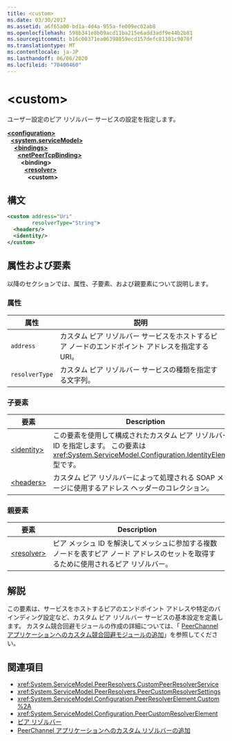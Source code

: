 ```yaml
---
title: <custom>
ms.date: 03/30/2017
ms.assetid: a6f65a00-bd1a-4d4a-955a-fe009ec02ab8
ms.openlocfilehash: 598b341e8b09acd11ba215e6add3adf9e44b2b81
ms.sourcegitcommit: b16c00371ea06398859ecd157defc81301c9070f
ms.translationtype: MT
ms.contentlocale: ja-JP
ms.lasthandoff: 06/06/2020
ms.locfileid: "70400460"
---
```

# \<custom>
ユーザー設定のピア リゾルバー サービスの設定を指定します。  
  
[**\<configuration>**](../configuration-element.md)\
&nbsp;&nbsp;[**\<system.serviceModel>**](system-servicemodel.md)\
&nbsp;&nbsp;&nbsp;&nbsp;[**\<bindings>**](bindings.md)\
&nbsp;&nbsp;&nbsp;&nbsp;&nbsp;&nbsp;[**\<netPeerTcpBinding>**](netpeertcpbinding.md)\
&nbsp;&nbsp;&nbsp;&nbsp;&nbsp;&nbsp;&nbsp;&nbsp;**\<binding>**\
&nbsp;&nbsp;&nbsp;&nbsp;&nbsp;&nbsp;&nbsp;&nbsp;&nbsp;&nbsp;[**\<resolver>**](resolver.md)\
&nbsp;&nbsp;&nbsp;&nbsp;&nbsp;&nbsp;&nbsp;&nbsp;&nbsp;&nbsp;&nbsp;&nbsp;**\<custom>**  
  
## <a name="syntax"></a>構文  
  
```xml  
<custom address="Uri"
        resolverType="String">
  <headers/>
  <identity/>
</custom>
```  
  
## <a name="attributes-and-elements"></a>属性および要素  
 以降のセクションでは、属性、子要素、および親要素について説明します。  
  
### <a name="attributes"></a>属性  
  
|属性|説明|  
|---------------|-----------------|  
|`address`|カスタム ピア リゾルバー サービスをホストするピア ノードのエンドポイント アドレスを指定する URI。|  
|`resolverType`|カスタム ピア リゾルバー サービスの種類を指定する文字列。|  
  
### <a name="child-elements"></a>子要素  
  
|要素|Description|  
|-------------|-----------------|  
|[\<identity>](identity.md)|この要素を使用して構成されたカスタム ピア リゾルバーの ID を指定します。 この要素は <xref:System.ServiceModel.Configuration.IdentityElement> 型です。|  
|[\<headers>](headers-element.md)|カスタム ピア リゾルバーによって処理される SOAP メッセージに使用するアドレス ヘッダーのコレクション。|  
  
### <a name="parent-elements"></a>親要素  
  
|要素|Description|  
|-------------|-----------------|  
|[\<resolver>](resolver.md)|ピア メッシュ ID を解決してメッシュに参加する複数ノードを表すピア ノード アドレスのセットを取得するために使用されるピア リゾルバー。|  
  
## <a name="remarks"></a>解説  
 この要素は、サービスをホストするピアのエンドポイント アドレスや特定のバインディング設定など、カスタム ピア リゾルバー サービスの基本設定を定義します。 カスタム競合回避モジュールの作成の詳細については、「 [PeerChannel アプリケーションへのカスタム競合回避モジュールの追加](https://docs.microsoft.com/previous-versions/ms730105(v=vs.90))」を参照してください。  
  
## <a name="see-also"></a>関連項目

- <xref:System.ServiceModel.PeerResolvers.CustomPeerResolverService>
- <xref:System.ServiceModel.PeerResolvers.PeerCustomResolverSettings>
- <xref:System.ServiceModel.Configuration.PeerResolverElement.Custom%2A>
- <xref:System.ServiceModel.Configuration.PeerCustomResolverElement>
- [ピア リゾルバー](../../../wcf/feature-details/peer-resolvers.md)
- [PeerChannel アプリケーションへのカスタム リゾルバーの追加](https://docs.microsoft.com/previous-versions/ms730105(v=vs.90))
